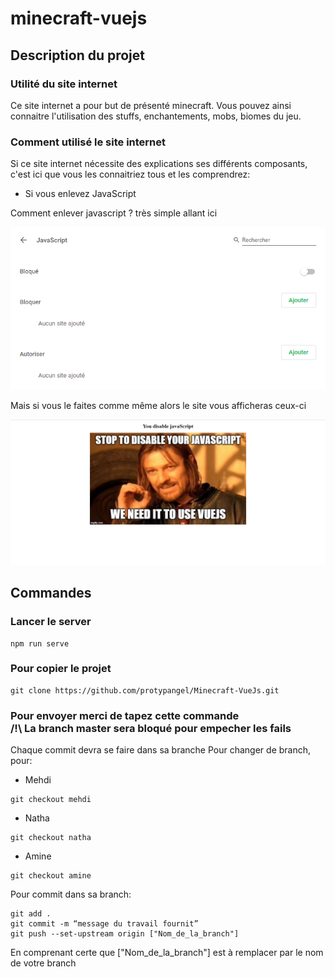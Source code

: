 # minecraft-vuejs
## Description du projet
### Utilité du site internet
Ce site internet a pour but de présenté minecraft.
Vous pouvez ainsi connaitre l'utilisation des stuffs, enchantements, mobs, biomes du jeu.
### Comment utilisé le site internet
Si ce site internet nécessite des explications ses différents composants, c'est ici que vous les connaitriez tous et les comprendrez:
 - Si vous enlevez JavaScript
 
 Comment enlever javascript ? très simple allant ici
 
 <img src="README/image/how_to_disable_javascript.png">

Mais si vous le faites comme même alors le site vous afficheras ceux-ci

<img src="README/image/disable_javascript.png">
 
## Commandes
### Lancer le server

```
npm run serve
```

### Pour copier le projet

```
git clone https://github.com/protypangel/Minecraft-VueJs.git
```

### Pour envoyer merci de tapez cette commande <br> /!\ La branch master sera bloqué pour empecher les fails

Chaque commit devra se faire dans sa branche
Pour changer de branch, pour:
 - Mehdi
```
git checkout mehdi
```
 - Natha
```
git checkout natha
```
 - Amine
```
git checkout amine
```
 
 
Pour commit dans sa branch:
```
git add .
git commit -m “message du travail fournit”
git push --set-upstream origin ["Nom_de_la_branch"]
```
En comprenant certe que ["Nom_de_la_branch"] est à remplacer par le nom de votre branch
